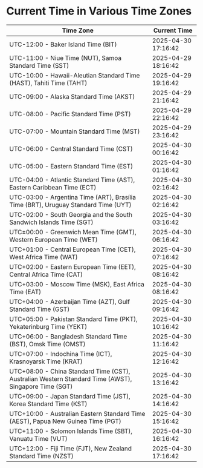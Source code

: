 # Current Time in Various Time Zones

| Time Zone | Current Time |
|-----------|--------------|
| UTC-12:00 - Baker Island Time (BIT) | 2025-04-30 17:16:42 |
| UTC-11:00 - Niue Time (NUT), Samoa Standard Time (SST) | 2025-04-29 18:16:42 |
| UTC-10:00 - Hawaii-Aleutian Standard Time (HAST), Tahiti Time (TAHT) | 2025-04-29 19:16:42 |
| UTC-09:00 - Alaska Standard Time (AKST) | 2025-04-29 21:16:42 |
| UTC-08:00 - Pacific Standard Time (PST) | 2025-04-29 22:16:42 |
| UTC-07:00 - Mountain Standard Time (MST) | 2025-04-29 23:16:42 |
| UTC-06:00 - Central Standard Time (CST) | 2025-04-30 00:16:42 |
| UTC-05:00 - Eastern Standard Time (EST) | 2025-04-30 01:16:42 |
| UTC-04:00 - Atlantic Standard Time (AST), Eastern Caribbean Time (ECT) | 2025-04-30 02:16:42 |
| UTC-03:00 - Argentina Time (ART), Brasília Time (BRT), Uruguay Standard Time (UYT) | 2025-04-30 02:16:42 |
| UTC-02:00 - South Georgia and the South Sandwich Islands Time (SGT) | 2025-04-30 03:16:42 |
| UTC±00:00 - Greenwich Mean Time (GMT), Western European Time (WET) | 2025-04-30 06:16:42 |
| UTC+01:00 - Central European Time (CET), West Africa Time (WAT) | 2025-04-30 07:16:42 |
| UTC+02:00 - Eastern European Time (EET), Central Africa Time (CAT) | 2025-04-30 08:16:42 |
| UTC+03:00 - Moscow Time (MSK), East Africa Time (EAT) | 2025-04-30 08:16:42 |
| UTC+04:00 - Azerbaijan Time (AZT), Gulf Standard Time (GST) | 2025-04-30 09:16:42 |
| UTC+05:00 - Pakistan Standard Time (PKT), Yekaterinburg Time (YEKT) | 2025-04-30 10:16:42 |
| UTC+06:00 - Bangladesh Standard Time (BST), Omsk Time (OMST) | 2025-04-30 11:16:42 |
| UTC+07:00 - Indochina Time (ICT), Krasnoyarsk Time (KRAT) | 2025-04-30 12:16:42 |
| UTC+08:00 - China Standard Time (CST), Australian Western Standard Time (AWST), Singapore Time (SGT) | 2025-04-30 13:16:42 |
| UTC+09:00 - Japan Standard Time (JST), Korea Standard Time (KST) | 2025-04-30 14:16:42 |
| UTC+10:00 - Australian Eastern Standard Time (AEST), Papua New Guinea Time (PGT) | 2025-04-30 15:16:42 |
| UTC+11:00 - Solomon Islands Time (SBT), Vanuatu Time (VUT) | 2025-04-30 16:16:42 |
| UTC+12:00 - Fiji Time (FJT), New Zealand Standard Time (NZST) | 2025-04-30 17:16:42 |
